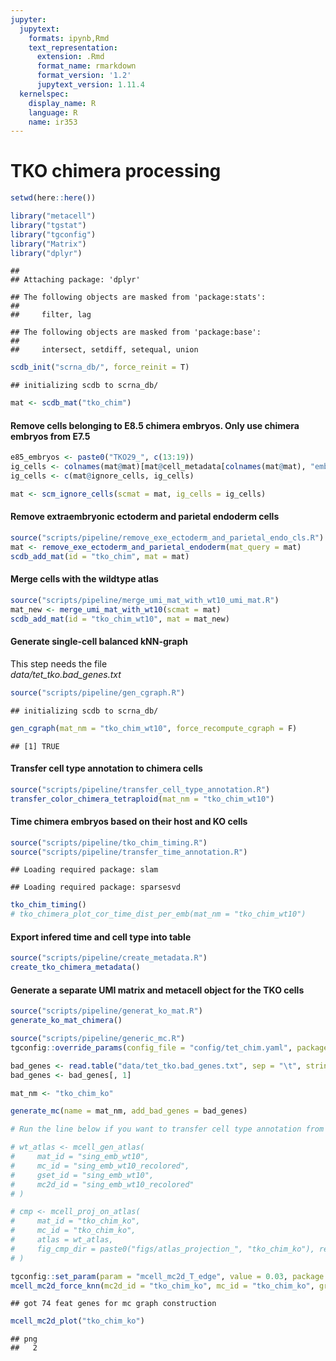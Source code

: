 ```yaml
---
jupyter:
  jupytext:
    formats: ipynb,Rmd
    text_representation:
      extension: .Rmd
      format_name: rmarkdown
      format_version: '1.2'
      jupytext_version: 1.11.4
  kernelspec:
    display_name: R
    language: R
    name: ir353
---
```


# TKO chimera processing




```r
setwd(here::here())
```


```r
library("metacell")
library("tgstat")
library("tgconfig")
library("Matrix")
library("dplyr")
```

```
## 
## Attaching package: 'dplyr'
```

```
## The following objects are masked from 'package:stats':
## 
##     filter, lag
```

```
## The following objects are masked from 'package:base':
## 
##     intersect, setdiff, setequal, union
```


```r
scdb_init("scrna_db/", force_reinit = T)
```

```
## initializing scdb to scrna_db/
```


```r
mat <- scdb_mat("tko_chim")
```

#### Remove cells belonging to E8.5 chimera embryos. Only use chimera embryos from E7.5


```r
e85_embryos <- paste0("TKO29_", c(13:19))
ig_cells <- colnames(mat@mat)[mat@cell_metadata[colnames(mat@mat), "embryo"] %in% e85_embryos]
ig_cells <- c(mat@ignore_cells, ig_cells)

mat <- scm_ignore_cells(scmat = mat, ig_cells = ig_cells)
```

#### Remove extraembryonic ectoderm and parietal endoderm cells


```r
source("scripts/pipeline/remove_exe_ectoderm_and_parietal_endo_cls.R")
mat <- remove_exe_ectoderm_and_parietal_endoderm(mat_query = mat)
scdb_add_mat(id = "tko_chim", mat = mat)
```

#### Merge cells with the wildtype atlas


```r
source("scripts/pipeline/merge_umi_mat_with_wt10_umi_mat.R")
mat_new <- merge_umi_mat_with_wt10(scmat = mat)
scdb_add_mat(id = "tko_chim_wt10", mat = mat_new)
```

#### Generate single-cell balanced kNN-graph
This step needs the file  
_data/tet_tko.bad_genes.txt_


```r
source("scripts/pipeline/gen_cgraph.R")
```

```
## initializing scdb to scrna_db/
```

```r
gen_cgraph(mat_nm = "tko_chim_wt10", force_recompute_cgraph = F)
```

```
## [1] TRUE
```

#### Transfer cell type annotation to chimera cells


```r
source("scripts/pipeline/transfer_cell_type_annotation.R")
transfer_color_chimera_tetraploid(mat_nm = "tko_chim_wt10")
```

#### Time chimera embryos based on their host and KO cells


```r
source("scripts/pipeline/tko_chim_timing.R")
source("scripts/pipeline/transfer_time_annotation.R")
```

```
## Loading required package: slam
```

```
## Loading required package: sparsesvd
```

```r
tko_chim_timing()
# tko_chimera_plot_cor_time_dist_per_emb(mat_nm = "tko_chim_wt10")
```

#### Export infered time and cell type into table


```r
source("scripts/pipeline/create_metadata.R")
create_tko_chimera_metadata()
```

#### Generate a separate UMI matrix and metacell object for the TKO cells


```r
source("scripts/pipeline/generat_ko_mat.R")
generate_ko_mat_chimera()
```


```r
source("scripts/pipeline/generic_mc.R")
tgconfig::override_params(config_file = "config/tet_chim.yaml", package = "metacell")

bad_genes <- read.table("data/tet_tko.bad_genes.txt", sep = "\t", stringsAsFactors = F)
bad_genes <- bad_genes[, 1]

mat_nm <- "tko_chim_ko"

generate_mc(name = mat_nm, add_bad_genes = bad_genes)
```


```r
# Run the line below if you want to transfer cell type annotation from the WT atlas to the tko_chim_ko metacell object

# wt_atlas <- mcell_gen_atlas(
#     mat_id = "sing_emb_wt10",
#     mc_id = "sing_emb_wt10_recolored",
#     gset_id = "sing_emb_wt10",
#     mc2d_id = "sing_emb_wt10_recolored"
# )

# cmp <- mcell_proj_on_atlas(
#     mat_id = "tko_chim_ko",
#     mc_id = "tko_chim_ko",
#     atlas = wt_atlas,
#     fig_cmp_dir = paste0("figs/atlas_projection_", "tko_chim_ko"), recolor_mc_id = "tko_chim_ko", ten2mars = F
# )
```


```r
tgconfig::set_param(param = "mcell_mc2d_T_edge", value = 0.03, package = "metacell")
mcell_mc2d_force_knn(mc2d_id = "tko_chim_ko", mc_id = "tko_chim_ko", graph_id = "tko_chim_ko", graph_parametric = T, feats_gset = "tko_chim_ko")
```

```
## got 74 feat genes for mc graph construction
```

```r
mcell_mc2d_plot("tko_chim_ko")
```

```
## png 
##   2
```



